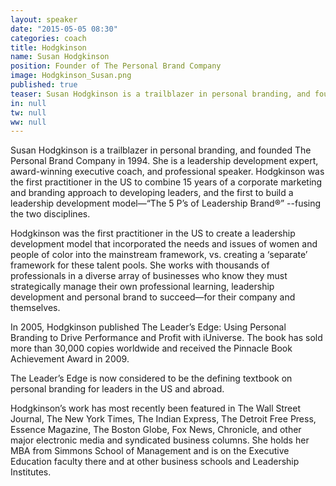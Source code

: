 ```yaml
---
layout: speaker
date: "2015-05-05 08:30"
categories: coach
title: Hodgkinson
name: Susan Hodgkinson
position: Founder of The Personal Brand Company
image: Hodgkinson_Susan.png
published: true
teaser: Susan Hodgkinson is a trailblazer in personal branding, and founded The Personal Brand Company in 1994.
in: null
tw: null
ww: null
---
```

Susan Hodgkinson is a trailblazer in personal branding, and founded The Personal Brand Company in 1994. She is a leadership development expert, award-winning executive coach, and professional speaker.  Hodgkinson was the first practitioner in the US to combine 15 years of a corporate marketing and branding approach to developing leaders, and the first to build a leadership development model—“The 5 P’s of Leadership Brand®” --fusing the two disciplines.

Hodgkinson was the first practitioner in the US to create a leadership development model that incorporated the needs and issues of women and people of color into the mainstream framework, vs. creating a ‘separate’ framework for these talent pools.
She works with thousands of professionals in a diverse array of businesses who know they must strategically manage their own professional learning, leadership development and personal brand to succeed—for their company and themselves. 

In 2005, Hodgkinson published The Leader’s Edge: Using Personal Branding to Drive Performance and Profit with iUniverse.  The book has sold more than 30,000 copies worldwide and received the Pinnacle Book Achievement Award in 2009. 

The Leader’s Edge is now considered to be the defining textbook on personal branding for leaders in the US and abroad.

Hodgkinson’s work has most recently been featured in The Wall Street Journal, The New York Times, The Indian Express, The Detroit Free Press, Essence Magazine, The Boston Globe, Fox News, Chronicle, and other major electronic media and syndicated business columns. She holds her MBA from Simmons School of Management and is on the Executive Education faculty there and at other business schools and Leadership Institutes.
